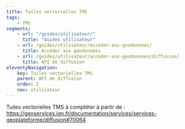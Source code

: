 ```yaml
---
title: Tuiles vectorielles TMS
tags:
    - TMS
segments:
    - url: "/guides/utilisateur/"
      title: "Guides utilisateur"
    - url: /guides/utilisateur/acceder-aux-geodonnees/
      title: Accéder aux géodonnées
    - url: /guides/utilisateur/acceder-aux-geodonnees/diffusion/
      title: API de diffusion
eleventyNavigation:
    key: Tuiles vectorielles TMS
    parent: API de diffusion
    order: 2
    nav: utilisateur
---
```


Tuiles vectorielles TMS à compléter à partir de : https://geoservices.ign.fr/documentation/services/services-geoplateforme/diffusion#70064

